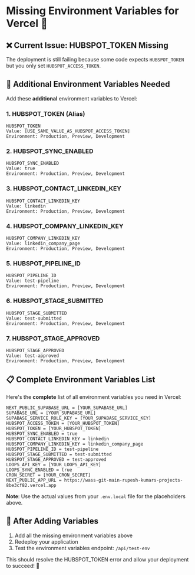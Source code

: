# Missing Environment Variables for Vercel 🔧

## ❌ Current Issue: HUBSPOT_TOKEN Missing

The deployment is still failing because some code expects `HUBSPOT_TOKEN` but you only set `HUBSPOT_ACCESS_TOKEN`.

## 🚀 Additional Environment Variables Needed

Add these **additional** environment variables to Vercel:

### 1. HUBSPOT_TOKEN (Alias)
```
HUBSPOT_TOKEN
Value: [USE_SAME_VALUE_AS_HUBSPOT_ACCESS_TOKEN]
Environment: Production, Preview, Development
```

### 2. HUBSPOT_SYNC_ENABLED
```
HUBSPOT_SYNC_ENABLED
Value: true
Environment: Production, Preview, Development
```

### 3. HUBSPOT_CONTACT_LINKEDIN_KEY
```
HUBSPOT_CONTACT_LINKEDIN_KEY
Value: linkedin
Environment: Production, Preview, Development
```

### 4. HUBSPOT_COMPANY_LINKEDIN_KEY
```
HUBSPOT_COMPANY_LINKEDIN_KEY
Value: linkedin_company_page
Environment: Production, Preview, Development
```

### 5. HUBSPOT_PIPELINE_ID
```
HUBSPOT_PIPELINE_ID
Value: test-pipeline
Environment: Production, Preview, Development
```

### 6. HUBSPOT_STAGE_SUBMITTED
```
HUBSPOT_STAGE_SUBMITTED
Value: test-submitted
Environment: Production, Preview, Development
```

### 7. HUBSPOT_STAGE_APPROVED
```
HUBSPOT_STAGE_APPROVED
Value: test-approved
Environment: Production, Preview, Development
```

## 📋 Complete Environment Variables List

Here's the **complete** list of all environment variables you need in Vercel:

```
NEXT_PUBLIC_SUPABASE_URL = [YOUR_SUPABASE_URL]
SUPABASE_URL = [YOUR_SUPABASE_URL]
SUPABASE_SERVICE_ROLE_KEY = [YOUR_SUPABASE_SERVICE_KEY]
HUBSPOT_ACCESS_TOKEN = [YOUR_HUBSPOT_TOKEN]
HUBSPOT_TOKEN = [YOUR_HUBSPOT_TOKEN]
HUBSPOT_SYNC_ENABLED = true
HUBSPOT_CONTACT_LINKEDIN_KEY = linkedin
HUBSPOT_COMPANY_LINKEDIN_KEY = linkedin_company_page
HUBSPOT_PIPELINE_ID = test-pipeline
HUBSPOT_STAGE_SUBMITTED = test-submitted
HUBSPOT_STAGE_APPROVED = test-approved
LOOPS_API_KEY = [YOUR_LOOPS_API_KEY]
LOOPS_SYNC_ENABLED = true
CRON_SECRET = [YOUR_CRON_SECRET]
NEXT_PUBLIC_APP_URL = https://wass-git-main-rupesh-kumars-projects-8be3cf82.vercel.app
```

**Note**: Use the actual values from your `.env.local` file for the placeholders above.

## 🔄 After Adding Variables

1. Add all the missing environment variables above
2. Redeploy your application
3. Test the environment variables endpoint: `/api/test-env`

This should resolve the HUBSPOT_TOKEN error and allow your deployment to succeed! 🚀